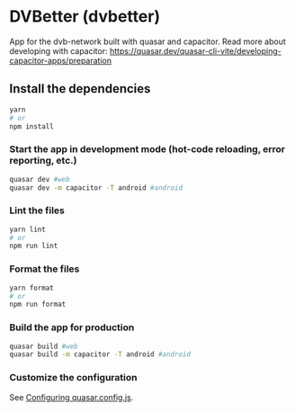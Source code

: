# DVBetter (dvbetter)

App for the dvb-network built with quasar and capacitor.
Read more about developing with capacitor: https://quasar.dev/quasar-cli-vite/developing-capacitor-apps/preparation

## Install the dependencies

```bash
yarn
# or
npm install
```

### Start the app in development mode (hot-code reloading, error reporting, etc.)

```bash
quasar dev #web
quasar dev -m capacitor -T android #android

```

### Lint the files

```bash
yarn lint
# or
npm run lint
```

### Format the files

```bash
yarn format
# or
npm run format
```

### Build the app for production

```bash
quasar build #web
quasar build -m capacitor -T android #android
```

### Customize the configuration

See [Configuring quasar.config.js](https://v2.quasar.dev/quasar-cli-vite/quasar-config-js).

